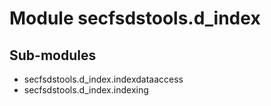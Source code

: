 Module secfsdstools.d_index
===========================

Sub-modules
-----------
* secfsdstools.d_index.indexdataaccess
* secfsdstools.d_index.indexing